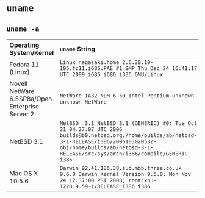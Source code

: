 # `uname` #
## `uname -a` ##
|Operating System/Kernel|`uname` String|
|:----------------------|:-------------|
|Fedora 11 (Linux)      |`Linux nagasaki.home 2.6.30.10-105.fc11.i686.PAE #1 SMP Thu Dec 24 16:41:17 UTC 2009 i686 i686 i386 GNU/Linux`|
|Novell NetWare 6.5SP8a/Open Enterprise Server 2|`NetWare IA32 NLM 6 50 Intel Pentium unknown unknown NetWare`|
|NetBSD 3.1             |`NetBSD  3.1 NetBSD 3.1 (GENERIC) #0: Tue Oct 31 04:27:07 UTC 2006  builds@b0.netbsd.org:/home/builds/ab/netbsd-3-1-RELEASE/i386/200610302053Z-obj/home/builds/ab/netbsd-3-1-RELEASE/src/sys/arch/i386/compile/GENERIC i386`|
|Mac OS X 10.5.6        |`Darwin 92.41.186.38.sub.mbb.three.co.uk 9.6.0 Darwin Kernel Version 9.6.0: Mon Nov 24 17:37:00 PST 2008; root:xnu-1228.9.59~1/RELEASE_I386 i386`|